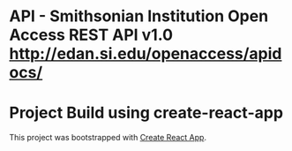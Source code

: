 # API - Smithsonian Institution Open Access REST API v1.0 http://edan.si.edu/openaccess/apidocs/


# Project Build using create-react-app

This project was bootstrapped with [Create React App](https://github.com/facebook/create-react-app).

